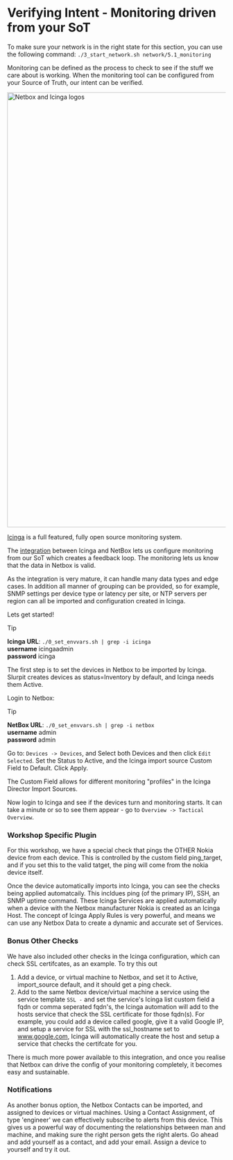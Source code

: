 # Verifying Intent - Monitoring driven from your SoT

To make sure your network is in the right state for this section, you can use the following command: `./3_start_network.sh network/5.1_monitoring`

Monitoring can be defined as the process to check to see if the stuff we care about is working. 
When the monitoring tool can be configured from your Source of Truth, our intent can be verified.

<img src="images/icinga/netbox-icinga.png" alt="Netbox and Icinga logos" title="Netbox and Icinga" width="1000" />

[Icinga](https://icinga.com/) is a full featured, fully open source monitoring system. 

The [integration](https://github.com/sol1/icingaweb2-module-netbox) between Icinga and NetBox lets us configure monitoring from our SoT which creates a feedback loop. The  monitoring lets us know that the data in Netbox is valid.

As the integration is very mature, it can handle many data types and edge cases. In addition all manner of grouping can be provided, so for example, SNMP settings per device type or latency per site, or NTP servers per region can all be imported and configuration created in Icinga. 

Lets get started!

> [!TIP]
> **Icinga URL**: `./0_set_envvars.sh | grep -i icinga`  
> **username** icingaadmin  
> **password** icinga

The first step is to set the devices in Netbox to be imported by Icinga. Slurpit creates devices as status=Inventory by default, and Icinga needs them Active. 

Login to Netbox:
> [!TIP]
> **NetBox URL**: `./0_set_envvars.sh | grep -i netbox`  
> **username** admin  
> **password** admin

Go to: ``Devices -> Devices``, and Select both Devices and then click ``Edit Selected``. Set the Status to Active, and the Icinga import source Custom Field to Default. Click Apply.

The Custom Field allows for different monitoring "profiles" in the Icinga Director Import Sources.

Now login to Icinga and see if the devices turn and monitoring starts. It can take a minute or so to see them appear - go to ``Overview -> Tactical Overview``.

### Workshop Specific Plugin

For this workshop, we have a special check that pings the OTHER Nokia device from each device. This is controlled by the custom field ping_target, and if you set this to the valid tatget, the ping will come from the nokia device itself. 

Once the device automatically imports into Icinga, you can see the checks being applied automatcaily. This incldues ping (of the primary IP), SSH, an SNMP uptime command. These Icinga Services are applied automatically when a device with the Netbox manufacturer Nokia is created as an Icinga Host. The concept of Icinga Apply Rules is very powerful, and means we can use any Netbox Data to create a dynamic and accurate set of Services.

### Bonus Other Checks

We have also included other checks in the Icinga configuration, which can check SSL certifcates, as an example. 
To try this out
1. Add a device, or virtual machine to Netbox, and set it to Active, import_source default, and it should get a ping check.
2. Add to the same Netbox device/virtual machine a service using the service template `SSL -` and set the service's Icinga list custom field a fqdn or comma seperated fqdn's, the Icinga automation will add to the hosts service that check the SSL certificate for those fqdn(s). For example, you could add a device called google, give it a valid Google IP, and setup a service for SSL with the ssl_hostname set to www.google.com, Icinga will automatically create the host and setup a service that checks the certifcate for you. 

There is much more power available to this integration, and once you realise that Netbox can drive the config of your monitoring completely, it becomes easy and sustainable.

### Notifications

As another bonus option, the Netbox Contacts can be imported, and assigned to devices or virtual machines. Using a Contact Assignment, of type 'engineer' we can effectively subscribe to alerts from this device. This gives us a powerful way of documenting the relationships between man and machine, and making sure the right person gets the right alerts.
Go ahead and add yourself as a contact, and add your email. Assign a device to yourself and try it out.


